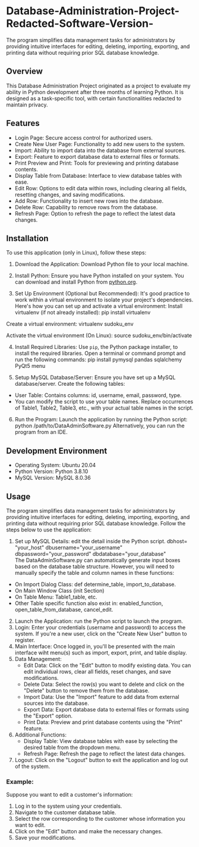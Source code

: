# Database-Administration-Project-Redacted-Software-Version-
The program simplifies data management tasks for administrators by providing intuitive interfaces for editing, deleting, importing, exporting, and printing data without requiring prior SQL database knowledge.

## Overview
This Database Administration Project originated as a project to evaluate my ability in Python development after three months of learning Python. It is designed as a task-specific tool, with certain functionalities redacted to maintain privacy.

## Features
- Login Page: Secure access control for authorized users.
- Create New User Page: Functionality to add new users to the system.
- Import: Ability to import data into the database from external sources.
- Export: Feature to export database data to external files or formats.
- Print Preview and Print: Tools for previewing and printing database contents.
- Display Table from Database: Interface to view database tables with ease.
- Edit Row: Options to edit data within rows, including clearing all fields, resetting changes, and saving modifications.
- Add Row: Functionality to insert new rows into the database.
- Delete Row: Capability to remove rows from the database.
- Refresh Page: Option to refresh the page to reflect the latest data changes.

## Installation
To use this application (only in Linux), follow these steps:
1. Download the Application: Download Python file to your local machine.

2. Install Python: Ensure you have Python installed on your system. You can download and install Python from [python.org](https://www.python.org/downloads/).

3. Set Up Environment (Optional but Recommended): It's good practice to work within a virtual environment to isolate your project's dependencies. Here's how you can set up and activate a virtual environment:
Install virtualenv (if not already installed):
   pip install virtualenv
   
Create a virtual environment:
   virtualenv sudoku_env

Activate the virtual environment (On Linux):
   source sudoku_env/bin/activate

4. Install Required Libraries: Use `pip`, the Python package installer, to install the required libraries. Open a terminal or command prompt and run the following commands:
   pip install pymysql pandas sqlalchemy PyQt5 menu

5. Setup MySQL Database/Server: Ensure you have set up a MySQL database/server. Create the following tables:
- User Table: Contains columns: id, username, email, password, type.
- You can modify the script to use your table names. Replace occurrences of Table1, Table2, Table3, etc., with your actual table names in the script.
     
6. Run the Program: Launch the application by running the Python script:
   python /path/to/DataAdminSoftware.py
   Alternatively, you can run the program from an IDE.

## Development Environment
- Operating System: Ubuntu 20.04
- Python Version: Python 3.8.10
- MySQL Version: MySQL 8.0.36

## Usage
The program simplifies data management tasks for administrators by providing intuitive interfaces for editing, deleting, importing, exporting, and printing data without requiring prior SQL database knowledge. Follow the steps below to use the application:
1. Set up MySQL Details: edit the detail inside the Python script.
dbhost= "your_host" 
dbusername="your_username"
dbpassword="your_password"
dbdatabase="your_database"  
The DataAdminSoftware.py can automatically generate input boxes based on the database table structure. However, you will need to manually specify the table and column names in these functions:
- On Import Dialog Class: def determine_table, import_to_database.
- On Main Window Class (init Section)
- On Table Menu: Table1_table, etc.
- Other Table specific function also exist in: enabled_function, open_table_from_database, cancel_edit.

2. Launch the Application: run the Python script to launch the program.
3. Login: Enter your credentials (username and password) to access the system. If you're a new user, click on the "Create New User" button to register.
4. Main Interface: Once logged in, you'll be presented with the main interface wiht menu(s) such as import, export, print, and table display.
5. Data Management:
   - Edit Data: Click on the "Edit" button to modify existing data. You can edit individual rows, clear all fields, reset changes, and save modifications.
   - Delete Data: Select the row(s) you want to delete and click on the "Delete" button to remove them from the database.
   - Import Data: Use the "Import" feature to add data from external sources into the database.
   - Export Data: Export database data to external files or formats using the "Export" option.
   - Print Data: Preview and print database contents using the "Print" feature.
6. Additional Functions:
   - Display Table: View database tables with ease by selecting the desired table from the dropdown menu.
   - Refresh Page: Refresh the page to reflect the latest data changes.
7. Logout: Click on the "Logout" button to exit the application and log out of the system.

### Example:
Suppose you want to edit a customer's information:
1. Log in to the system using your credentials.
2. Navigate to the customer database table.
3. Select the row corresponding to the customer whose information you want to edit.
4. Click on the "Edit" button and make the necessary changes.
5. Save your modifications.
